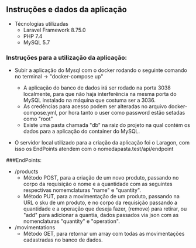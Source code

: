 ## Instruções e dados da aplicação

- Técnologias utilizadas
    - Laravel Framework 8.75.0
    - PHP 7.4
    - MySQL 5.7


### Instruções para a utilização da aplicação:

- Subir a aplicação do Mysql com o docker rodando o seguinte comando no terminal -> "docker-compose up"
    - A aplicação do banco de dados irá ser rodado na porta 3038 localmente, para que não haja interferência na mesma porta do MySQL instalado na máquina que costuma ser a 3036.
    - As credências para acesso podem ser alteradas no arquivo docker-compose.yml, por hora tanto o user como password estão setadas como "root"
    - Existe uma pasta chamada "db" na raiz do projeto na qual contém os dados para a aplicação do container do MySQL.

- O servidor local utilizado para a criação da aplicação foi o Laragon, com isso os EndPoints atendem com o nomedapasta.test/api/endpoint

###EndPoints:
- /products
    - Método POST, para a criação de um novo produto, passando no corpo da requisição  o nome e a quantidade com as seguintes respectivas nomemclaturas "name" e "quantity".
    - Método PUT, para a movimentação de um produto, passando na URL o sku de um produto, e no corpo da requisição passando a quantidade e a operação que deseja fazer, (remove) para retirar, ou "add" para adicionar a quantia, dados passados via json com as nomenclaturas "quantity" e "operation".
- /movimentations
    - Método GET, para retornar um array com todas as movimentações cadastradas no banco de dados.
